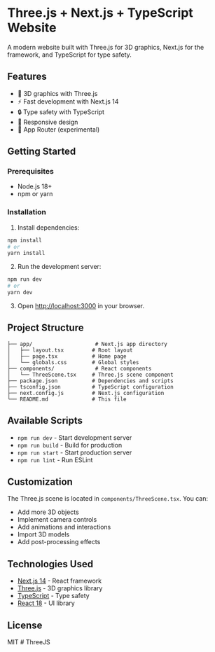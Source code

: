 # Three.js + Next.js + TypeScript Website

A modern website built with Three.js for 3D graphics, Next.js for the framework, and TypeScript for type safety.

## Features

- 🎨 3D graphics with Three.js
- ⚡ Fast development with Next.js 14
- 🔒 Type safety with TypeScript
- 📱 Responsive design
- 🚀 App Router (experimental)

## Getting Started

### Prerequisites

- Node.js 18+ 
- npm or yarn

### Installation

1. Install dependencies:
```bash
npm install
# or
yarn install
```

2. Run the development server:
```bash
npm run dev
# or
yarn dev
```

3. Open [http://localhost:3000](http://localhost:3000) in your browser.

## Project Structure

```
├── app/                    # Next.js app directory
│   ├── layout.tsx         # Root layout
│   ├── page.tsx           # Home page
│   └── globals.css        # Global styles
├── components/             # React components
│   └── ThreeScene.tsx     # Three.js scene component
├── package.json           # Dependencies and scripts
├── tsconfig.json          # TypeScript configuration
├── next.config.js         # Next.js configuration
└── README.md              # This file
```

## Available Scripts

- `npm run dev` - Start development server
- `npm run build` - Build for production
- `npm run start` - Start production server
- `npm run lint` - Run ESLint

## Customization

The Three.js scene is located in `components/ThreeScene.tsx`. You can:

- Add more 3D objects
- Implement camera controls
- Add animations and interactions
- Import 3D models
- Add post-processing effects

## Technologies Used

- [Next.js 14](https://nextjs.org/) - React framework
- [Three.js](https://threejs.org/) - 3D graphics library
- [TypeScript](https://www.typescriptlang.org/) - Type safety
- [React 18](https://reactjs.org/) - UI library

## License

MIT
#   T h r e e J S  
 